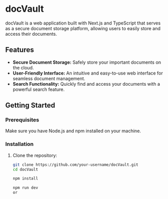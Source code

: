 # docVault

docVault is a web application built with Next.js and TypeScript that serves as a secure document storage platform, allowing users to easily store and access their documents.

## Features

- **Secure Document Storage:** Safely store your important documents on the cloud.
- **User-Friendly Interface:** An intuitive and easy-to-use web interface for seamless document management.
- **Search Functionality:** Quickly find and access your documents with a powerful search feature.

## Getting Started

### Prerequisites

Make sure you have Node.js and npm installed on your machine.

### Installation

1. Clone the repository:

   ```bash
   git clone https://github.com/your-username/docVault.git
   cd docVault

   npm install

   npm run dev
   or
  



